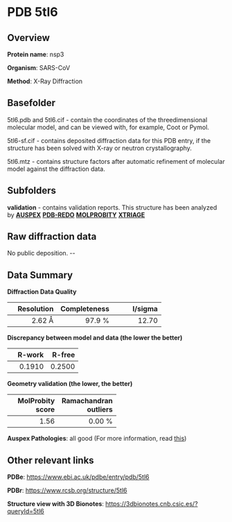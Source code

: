 # PDB 5tl6

## Overview

**Protein name**: nsp3

**Organism**: SARS-CoV

**Method**: X-Ray Diffraction

## Basefolder

5tl6.pdb and 5tl6.cif - contain the coordinates of the threedimensional molecular model, and can be viewed with, for example, Coot or Pymol.

5tl6-sf.cif - contains deposited diffraction data for this PDB entry, if the structure has been solved with X-ray or neutron crystallography.

5tl6.mtz - contains structure factors after automatic refinement of molecular model against the diffraction data.

## Subfolders





**validation** - contains validation reports. This structure has been analyzed by [**AUSPEX**](https://github.com/thorn-lab/coronavirus_structural_task_force/tree/master/pdb/nsp3/SARS-CoV/5tl6/validation/auspex) [**PDB-REDO**](https://github.com/thorn-lab/coronavirus_structural_task_force/tree/master/pdb/nsp3/SARS-CoV/5tl6/validation/pdb-redo) [**MOLPROBITY**](https://github.com/thorn-lab/coronavirus_structural_task_force/tree/master/pdb/nsp3/SARS-CoV/5tl6/validation/molprobity) [**XTRIAGE**](https://github.com/thorn-lab/coronavirus_structural_task_force/blob/master/pdb/nsp3/SARS-CoV/5tl6/validation/Xtriage_output.log) 

## Raw diffraction data

No public deposition. --<br> 

## Data Summary
**Diffraction Data Quality**

|   | Resolution | Completeness| I/sigma |
|---|-------------:|----------------:|--------------:|
|   |2.62 Å|97.9  %|<img width=50/>12.70|

**Discrepancy between model and data (the lower the better)**

|   | **R-work**| **R-free**   
|---|-------------:|----------------:|           
||  0.1910|  0.2500|

**Geometry validation (the lower, the better)**

|   |**MolProbity<br>score**| **Ramachandran<br>outliers** 
|---|-------------:|----------------:|
||  1.56|  0.00 %|

**Auspex Pathologies**: all good (For more information, read [this](https://github.com/thorn-lab/coronavirus_structural_task_force/blob/master/pdb/nsp3/SARS-CoV/5tl6/validation/auspex/5tl6_auspex_comments.txt))

 



## Other relevant links 
**PDBe**:  https://www.ebi.ac.uk/pdbe/entry/pdb/5tl6
 
**PDBr**: https://www.rcsb.org/structure/5tl6 

**Structure view with 3D Bionotes**: https://3dbionotes.cnb.csic.es/?queryId=5tl6

